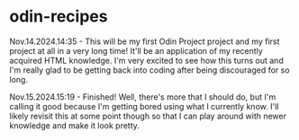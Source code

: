 # odin-recipes

Nov.14.2024.14:35 -
This will be my first Odin Project project and my first project at all in a very long time! It'll be an application of my recently acquired HTML knowledge. I'm very
excited to see how this turns out and I'm really glad to be getting back into coding after being discouraged for so long.

Nov.15.2024.15:19 -
Finished! Well, there's more that I should do, but I'm calling it good because I'm getting bored using what I currently know. I'll likely revisit this at some point
though so that I can play around with newer knowledge and make it look pretty.
